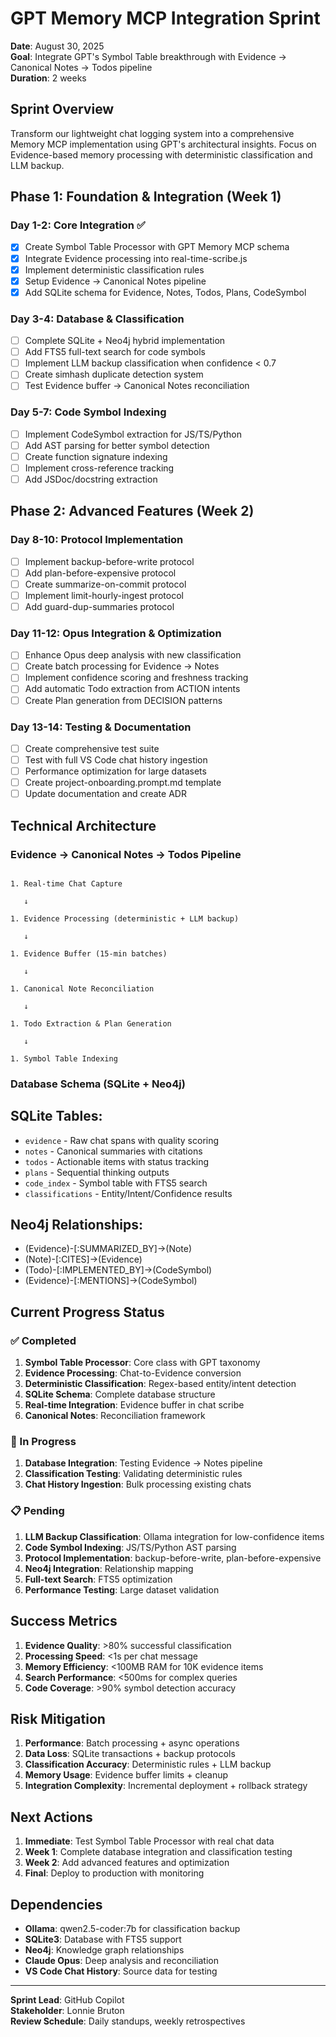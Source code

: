 # GPT Memory MCP Integration Sprint

**Date**: August 30, 2025  
**Goal**: Integrate GPT's Symbol Table breakthrough with Evidence → Canonical Notes → Todos pipeline  
**Duration**: 2 weeks  

## Sprint Overview

Transform our lightweight chat logging system into a comprehensive Memory MCP implementation using GPT's architectural insights. Focus on Evidence-based memory processing with deterministic classification and LLM backup.

## Phase 1: Foundation & Integration (Week 1)

### Day 1-2: Core Integration ✅

- [x] Create Symbol Table Processor with GPT Memory MCP schema
- [x] Integrate Evidence processing into real-time-scribe.js  
- [x] Implement deterministic classification rules
- [x] Setup Evidence → Canonical Notes pipeline
- [x] Add SQLite schema for Evidence, Notes, Todos, Plans, CodeSymbol

### Day 3-4: Database & Classification

- [ ] Complete SQLite + Neo4j hybrid implementation
- [ ] Add FTS5 full-text search for code symbols
- [ ] Implement LLM backup classification when confidence < 0.7
- [ ] Create simhash duplicate detection system
- [ ] Test Evidence buffer → Canonical Notes reconciliation

### Day 5-7: Code Symbol Indexing

- [ ] Implement CodeSymbol extraction for JS/TS/Python
- [ ] Add AST parsing for better symbol detection
- [ ] Create function signature indexing
- [ ] Implement cross-reference tracking
- [ ] Add JSDoc/docstring extraction

## Phase 2: Advanced Features (Week 2)

### Day 8-10: Protocol Implementation

- [ ] Implement backup-before-write protocol
- [ ] Add plan-before-expensive protocol
- [ ] Create summarize-on-commit protocol
- [ ] Implement limit-hourly-ingest protocol
- [ ] Add guard-dup-summaries protocol

### Day 11-12: Opus Integration & Optimization

- [ ] Enhance Opus deep analysis with new classification
- [ ] Create batch processing for Evidence → Notes
- [ ] Implement confidence scoring and freshness tracking
- [ ] Add automatic Todo extraction from ACTION intents
- [ ] Create Plan generation from DECISION patterns

### Day 13-14: Testing & Documentation

- [ ] Create comprehensive test suite
- [ ] Test with full VS Code chat history ingestion
- [ ] Performance optimization for large datasets
- [ ] Create project-onboarding.prompt.md template
- [ ] Update documentation and create ADR

## Technical Architecture

### Evidence → Canonical Notes → Todos Pipeline

```

1. Real-time Chat Capture

   ↓

1. Evidence Processing (deterministic + LLM backup)

   ↓

1. Evidence Buffer (15-min batches)

   ↓

1. Canonical Note Reconciliation

   ↓

1. Todo Extraction & Plan Generation

   ↓

1. Symbol Table Indexing

```

### Database Schema (SQLite + Neo4j)

## SQLite Tables:

- `evidence` - Raw chat spans with quality scoring
- `notes` - Canonical summaries with citations
- `todos` - Actionable items with status tracking
- `plans` - Sequential thinking outputs
- `code_index` - Symbol table with FTS5 search
- `classifications` - Entity/Intent/Confidence results

## Neo4j Relationships:

- (Evidence)-[:SUMMARIZED_BY]->(Note)
- (Note)-[:CITES]->(Evidence)
- (Todo)-[:IMPLEMENTED_BY]->(CodeSymbol)
- (Evidence)-[:MENTIONS]->(CodeSymbol)

## Current Progress Status

### ✅ Completed

1. **Symbol Table Processor**: Core class with GPT taxonomy
2. **Evidence Processing**: Chat-to-Evidence conversion
3. **Deterministic Classification**: Regex-based entity/intent detection
4. **SQLite Schema**: Complete database structure
5. **Real-time Integration**: Evidence buffer in chat scribe
6. **Canonical Notes**: Reconciliation framework

### 🔄 In Progress

1. **Database Integration**: Testing Evidence → Notes pipeline
2. **Classification Testing**: Validating deterministic rules
3. **Chat History Ingestion**: Bulk processing existing chats

### 📋 Pending

1. **LLM Backup Classification**: Ollama integration for low-confidence items
2. **Code Symbol Indexing**: JS/TS/Python AST parsing
3. **Protocol Implementation**: backup-before-write, plan-before-expensive
4. **Neo4j Integration**: Relationship mapping
5. **Full-text Search**: FTS5 optimization
6. **Performance Testing**: Large dataset validation

## Success Metrics

1. **Evidence Quality**: >80% successful classification
2. **Processing Speed**: <1s per chat message
3. **Memory Efficiency**: <100MB RAM for 10K evidence items
4. **Search Performance**: <500ms for complex queries
5. **Code Coverage**: >90% symbol detection accuracy

## Risk Mitigation

1. **Performance**: Batch processing + async operations
2. **Data Loss**: SQLite transactions + backup protocols
3. **Classification Accuracy**: Deterministic rules + LLM backup
4. **Memory Usage**: Evidence buffer limits + cleanup
5. **Integration Complexity**: Incremental deployment + rollback strategy

## Next Actions

1. **Immediate**: Test Symbol Table Processor with real chat data
2. **Week 1**: Complete database integration and classification testing
3. **Week 2**: Add advanced features and optimization
4. **Final**: Deploy to production with monitoring

## Dependencies

- **Ollama**: qwen2.5-coder:7b for classification backup
- **SQLite3**: Database with FTS5 support
- **Neo4j**: Knowledge graph relationships
- **Claude Opus**: Deep analysis and reconciliation
- **VS Code Chat History**: Source data for testing

---

**Sprint Lead**: GitHub Copilot  
**Stakeholder**: Lonnie Bruton  
**Review Schedule**: Daily standups, weekly retrospectives

